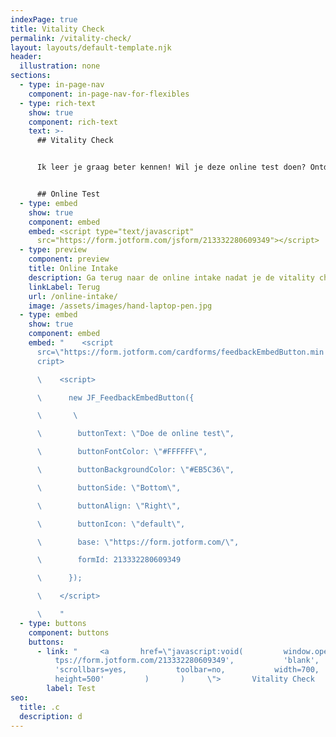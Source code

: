 ```yaml
---
indexPage: true
title: Vitality Check
permalink: /vitality-check/
layout: layouts/default-template.njk
header:
  illustration: none
sections:
  - type: in-page-nav
    component: in-page-nav-for-flexibles
  - type: rich-text
    show: true
    component: rich-text
    text: >-
      ## Vitality Check


      Ik leer je graag beter kennen! Wil je deze online test doen? Ontdek met deze online test hoe vitaal jij momenteel bent en waar jij behoefte aan hebt. Heb je behoefte aan vitaliteitscoaching, dan is dit een mooie voorbereiding.


      ## Online Test
  - type: embed
    show: true
    component: embed
    embed: <script type="text/javascript"
      src="https://form.jotform.com/jsform/213332280609349"></script>
  - type: preview
    component: preview
    title: Online Intake
    description: Ga terug naar de online intake nadat je de vitality check hebt gedaan.
    linkLabel: Terug
    url: /online-intake/
    image: /assets/images/hand-laptop-pen.jpg
  - type: embed
    show: true
    component: embed
    embed: "    <script
      src=\"https://form.jotform.com/cardforms/feedbackEmbedButton.min.js\"></s\
      cript>

      \    <script>

      \      new JF_FeedbackEmbedButton({

      \       \ 

      \        buttonText: \"Doe de online test\",

      \        buttonFontColor: \"#FFFFFF\",

      \        buttonBackgroundColor: \"#EB5C36\",

      \        buttonSide: \"Bottom\",

      \        buttonAlign: \"Right\",

      \        buttonIcon: \"default\",

      \        base: \"https://form.jotform.com/\",

      \        formId: 213332280609349

      \      });

      \    </script>

      \    "
  - type: buttons
    component: buttons
    buttons:
      - link: "     <a       href=\"javascript:void(         window.open(           'ht\
          tps://form.jotform.com/213332280609349',           'blank',           \
          'scrollbars=yes,           toolbar=no,           width=700,           \
          height=500'         )       )     \">       Vitality Check     </a>"
        label: Test
seo:
  title: .c
  description: d
---
```

